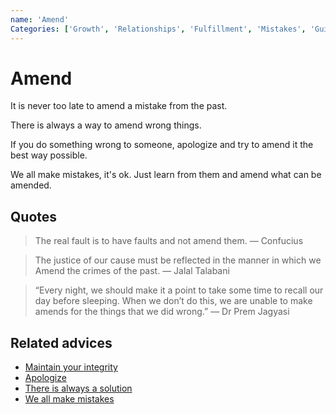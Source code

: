 ```yaml
---
name: 'Amend'
Categories: ['Growth', 'Relationships', 'Fulfillment', 'Mistakes', 'Guilt', 'Justice', 'Problems', 'Integrity', 'Respect']
---
```

# Amend

It is never too late to amend a mistake from the past.

There is always a way to amend wrong things.

If you do something wrong to someone, apologize and try to amend it the best way possible.

We all make mistakes, it's ok. Just learn from them and amend what can be amended.

## Quotes

> The real fault is to have faults and not amend them. ― Confucius

> The justice of our cause must be reflected in the manner in which we Amend the crimes of the past. ― Jalal Talabani

> “Every night, we should make it a point to take some time to recall our day before sleeping. When we don’t do this, we are unable to make amends for the things that we did wrong.” ― Dr Prem Jagyasi

## Related advices

- [Maintain your integrity](Maintain%20your%20integrity/index.md)
- [Apologize](Apologize/index.md)
- [There is always a solution](There%20is%20always%20a%20solution/index.md)
- [We all make mistakes](We%20all%20make%20mistakes/index.md)